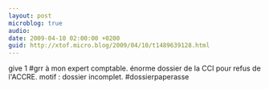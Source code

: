 ```yaml
---
layout: post
microblog: true
audio: 
date: 2009-04-10 02:00:00 +0200
guid: http://xtof.micro.blog/2009/04/10/t1489639128.html
---
```

give 1 #grr à mon expert comptable.  énorme dossier de la CCI pour refus de l'ACCRE. motif : dossier incomplet. #dossierpaperasse
